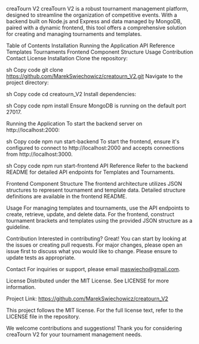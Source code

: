 creaTourn V2
creaTourn V2 is a robust tournament management platform, designed to streamline the organization of competitive events. With a backend built on Node.js and Express and data managed by MongoDB, paired with a dynamic frontend, this tool offers a comprehensive solution for creating and managing tournaments and templates.

Table of Contents
Installation
Running the Application
API Reference
Templates
Tournaments
Frontend Component Structure
Usage
Contribution
Contact
License
Installation
Clone the repository:

sh
Copy code
git clone https://github.com/MarekSwiechowicz/creatourn_V2.git
Navigate to the project directory:

sh
Copy code
cd creatourn_V2
Install dependencies:

sh
Copy code
npm install
Ensure MongoDB is running on the default port 27017.

Running the Application
To start the backend server on http://localhost:2000:

sh
Copy code
npm run start-backend
To start the frontend, ensure it's configured to connect to http://localhost:2000 and accepts connections from http://localhost:3000.

sh
Copy code
npm run start-frontend
API Reference
Refer to the backend README for detailed API endpoints for Templates and Tournaments.

Frontend Component Structure
The frontend architecture utilizes JSON structures to represent tournament and template data. Detailed structure definitions are available in the frontend README.

Usage
For managing templates and tournaments, use the API endpoints to create, retrieve, update, and delete data. For the frontend, construct tournament brackets and templates using the provided JSON structure as a guideline.

Contribution
Interested in contributing? Great! You can start by looking at the issues or creating pull requests. For major changes, please open an issue first to discuss what you would like to change. Please ensure to update tests as appropriate.

Contact
For inquiries or support, please email maswiecho@gmail.com.

License
Distributed under the MIT License. See LICENSE for more information.

Project Link: https://github.com/MarekSwiechowicz/creatourn_V2

This project follows the MIT license. For the full license text, refer to the LICENSE file in the repository.

We welcome contributions and suggestions! Thank you for considering creaTourn V2 for your tournament management needs.

